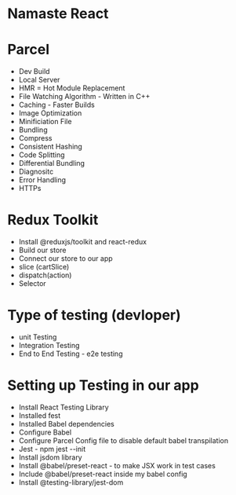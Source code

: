# Namaste React

# Parcel
- Dev Build
- Local Server
- HMR = Hot Module Replacement
- File Watching Algorithm - Written in C++
- Caching - Faster Builds 
- Image Optimization
- Minificiation File
- Bundling 
- Compress
- Consistent Hashing
- Code Splitting 
- Differential Bundling
- Diagnositc
- Error Handling
- HTTPs


# Redux Toolkit
- Install @reduxjs/toolkit and react-redux
- Build our store
- Connect our store to our app
- slice (cartSlice)
- dispatch(action)
- Selector


# Type of testing (devloper)
- unit Testing
- Integration Testing
- End to End Testing - e2e testing


# Setting up Testing in our app
- Install React Testing Library
- Installed fest
- Installed Babel dependencies
- Configure Babel
- Configure Parcel Config file to disable default babel transpilation
- Jest - npm jest --init
- Install jsdom library
- Install @babel/preset-react - to make JSX work in test cases
- Include @babel/preset-react inside my babel config
- Install @testing-library/jest-dom